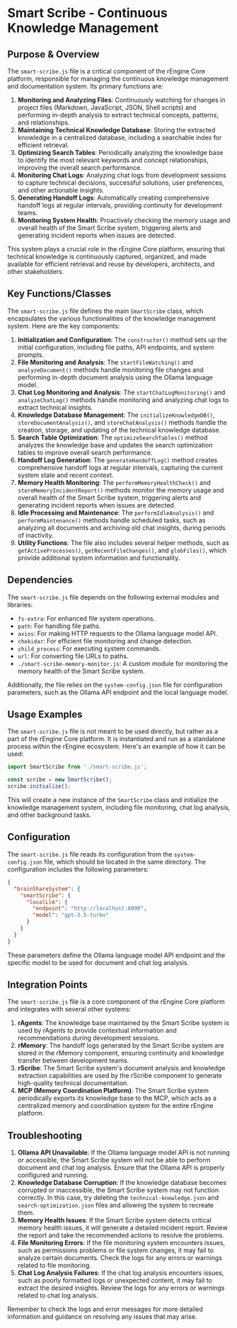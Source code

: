 # Smart Scribe - Continuous Knowledge Management

## Purpose & Overview

The `smart-scribe.js` file is a critical component of the rEngine Core platform, responsible for managing the continuous knowledge management and documentation system. Its primary functions are:

1. **Monitoring and Analyzing Files**: Continuously watching for changes in project files (Markdown, JavaScript, JSON, Shell scripts) and performing in-depth analysis to extract technical concepts, patterns, and relationships.
2. **Maintaining Technical Knowledge Database**: Storing the extracted knowledge in a centralized database, including a searchable index for efficient retrieval.
3. **Optimizing Search Tables**: Periodically analyzing the knowledge base to identify the most relevant keywords and concept relationships, improving the overall search performance.
4. **Monitoring Chat Logs**: Analyzing chat logs from development sessions to capture technical decisions, successful solutions, user preferences, and other actionable insights.
5. **Generating Handoff Logs**: Automatically creating comprehensive handoff logs at regular intervals, providing continuity for development teams.
6. **Monitoring System Health**: Proactively checking the memory usage and overall health of the Smart Scribe system, triggering alerts and generating incident reports when issues are detected.

This system plays a crucial role in the rEngine Core platform, ensuring that technical knowledge is continuously captured, organized, and made available for efficient retrieval and reuse by developers, architects, and other stakeholders.

## Key Functions/Classes

The `smart-scribe.js` file defines the main `SmartScribe` class, which encapsulates the various functionalities of the knowledge management system. Here are the key components:

1. **Initialization and Configuration**: The `constructor()` method sets up the initial configuration, including file paths, API endpoints, and system prompts.
2. **File Monitoring and Analysis**: The `startFileWatching()` and `analyzeDocument()` methods handle monitoring file changes and performing in-depth document analysis using the Ollama language model.
3. **Chat Log Monitoring and Analysis**: The `startChatLogMonitoring()` and `analyzeChatLog()` methods handle monitoring and analyzing chat logs to extract technical insights.
4. **Knowledge Database Management**: The `initializeKnowledgeDB()`, `storeDocumentAnalysis()`, and `storeChatAnalysis()` methods handle the creation, storage, and updating of the technical knowledge database.
5. **Search Table Optimization**: The `optimizeSearchTables()` method analyzes the knowledge base and updates the search optimization tables to improve overall search performance.
6. **Handoff Log Generation**: The `generateHandoffLog()` method creates comprehensive handoff logs at regular intervals, capturing the current system state and recent context.
7. **Memory Health Monitoring**: The `performMemoryHealthCheck()` and `storeMemoryIncidentReport()` methods monitor the memory usage and overall health of the Smart Scribe system, triggering alerts and generating incident reports when issues are detected.
8. **Idle Processing and Maintenance**: The `performIdleAnalysis()` and `performMaintenance()` methods handle scheduled tasks, such as analyzing all documents and archiving old chat insights, during periods of inactivity.
9. **Utility Functions**: The file also includes several helper methods, such as `getActiveProcesses()`, `getRecentFileChanges()`, and `globFiles()`, which provide additional system information and functionality.

## Dependencies

The `smart-scribe.js` file depends on the following external modules and libraries:

- `fs-extra`: For enhanced file system operations.
- `path`: For handling file paths.
- `axios`: For making HTTP requests to the Ollama language model API.
- `chokidar`: For efficient file monitoring and change detection.
- `child_process`: For executing system commands.
- `url`: For converting file URLs to paths.
- `./smart-scribe-memory-monitor.js`: A custom module for monitoring the memory health of the Smart Scribe system.

Additionally, the file relies on the `system-config.json` file for configuration parameters, such as the Ollama API endpoint and the local language model.

## Usage Examples

The `smart-scribe.js` file is not meant to be used directly, but rather as a part of the rEngine Core platform. It is instantiated and run as a standalone process within the rEngine ecosystem. Here's an example of how it can be used:

```javascript
import SmartScribe from './smart-scribe.js';

const scribe = new SmartScribe();
scribe.initialize();
```

This will create a new instance of the `SmartScribe` class and initialize the knowledge management system, including file monitoring, chat log analysis, and other background tasks.

## Configuration

The `smart-scribe.js` file reads its configuration from the `system-config.json` file, which should be located in the same directory. The configuration includes the following parameters:

```json
{
  "brainShareSystem": {
    "smartScribe": {
      "localLlm": {
        "endpoint": "http://localhost:8000",
        "model": "gpt-3.5-turbo"
      }
    }
  }
}
```

These parameters define the Ollama language model API endpoint and the specific model to be used for document and chat log analysis.

## Integration Points

The `smart-scribe.js` file is a core component of the rEngine Core platform and integrates with several other systems:

1. **rAgents**: The knowledge base maintained by the Smart Scribe system is used by rAgents to provide contextual information and recommendations during development sessions.
2. **rMemory**: The handoff logs generated by the Smart Scribe system are stored in the rMemory component, ensuring continuity and knowledge transfer between development teams.
3. **rScribe**: The Smart Scribe system's document analysis and knowledge extraction capabilities are used by the rScribe component to generate high-quality technical documentation.
4. **MCP (Memory Coordination Platform)**: The Smart Scribe system periodically exports its knowledge base to the MCP, which acts as a centralized memory and coordination system for the entire rEngine platform.

## Troubleshooting

1. **Ollama API Unavailable**: If the Ollama language model API is not running or accessible, the Smart Scribe system will not be able to perform document and chat log analysis. Ensure that the Ollama API is properly configured and running.
2. **Knowledge Database Corruption**: If the knowledge database becomes corrupted or inaccessible, the Smart Scribe system may not function correctly. In this case, try deleting the `technical-knowledge.json` and `search-optimization.json` files and allowing the system to recreate them.
3. **Memory Health Issues**: If the Smart Scribe system detects critical memory health issues, it will generate a detailed incident report. Review the report and take the recommended actions to resolve the problems.
4. **File Monitoring Errors**: If the file monitoring system encounters issues, such as permissions problems or file system changes, it may fail to analyze certain documents. Check the logs for any errors or warnings related to file monitoring.
5. **Chat Log Analysis Failures**: If the chat log analysis encounters issues, such as poorly formatted logs or unexpected content, it may fail to extract the desired insights. Review the logs for any errors or warnings related to chat log analysis.

Remember to check the logs and error messages for more detailed information and guidance on resolving any issues that may arise.
